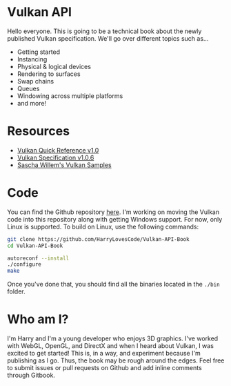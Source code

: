 # Vulkan API

Hello everyone. This is going to be a technical book about the newly published Vulkan specification. We'll go over different topics such as...

- Getting started
- Instancing
- Physical & logical devices
- Rendering to surfaces
- Swap chains
- Queues
- Windowing across multiple platforms
- and more!

# Resources

- [Vulkan Quick Reference v1.0](https://www.khronos.org/files/vulkan10-reference-guide.pdf)
- [Vulkan Specification v1.0.6](https://www.khronos.org/registry/vulkan/specs/1.0/pdf/vkspec.pdf)
- [Sascha Willem's Vulkan Samples](https://github.com/SaschaWillems/Vulkan)

# Code

You can find the Github repository [here](https://github.com/HarryLovesCode/Vulkan-API-Book). I'm working on moving the Vulkan code into this repository along with getting Windows support. For now, only Linux is supported. To build on Linux, use the following commands:

```sh
git clone https://github.com/HarryLovesCode/Vulkan-API-Book
cd Vulkan-API-Book

autoreconf --install
./configure
make
```

Once you've done that, you should find all the binaries located in the `./bin` folder.

# Who am I?

I'm Harry and I'm a young developer who enjoys 3D graphics. I've worked with WebGL, OpenGL, and DirectX and when I heard about Vulkan, I was excited to get started! This is, in a way, and experiment because I'm publishing as I go. Thus, the book may be rough around the edges. Feel free to submit issues or pull requests on Github and add inline comments through Gitbook.
